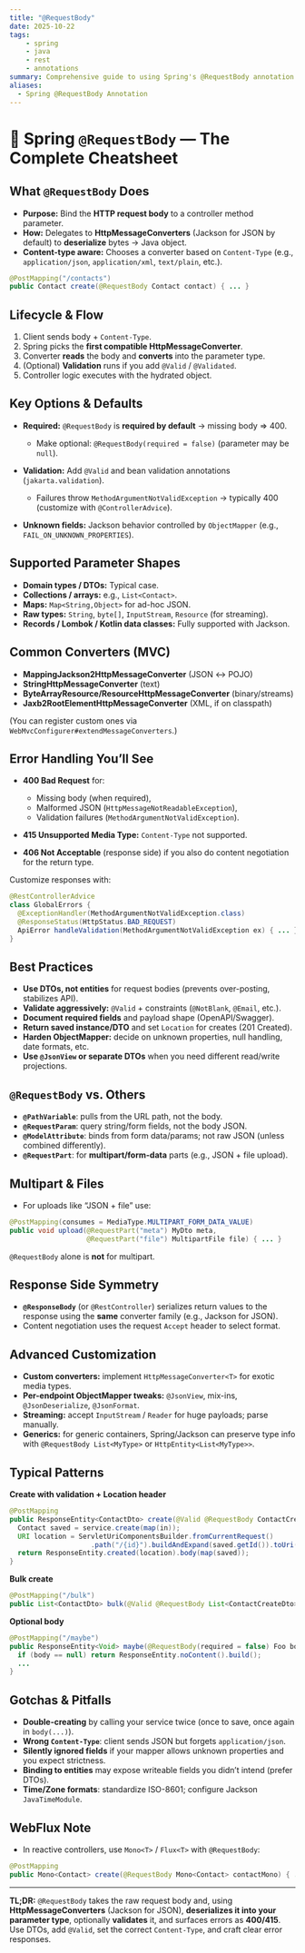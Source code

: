 ```yaml
---
title: "@RequestBody"
date: 2025-10-22
tags: 
    - spring
    - java
    - rest
    - annotations
summary: Comprehensive guide to using Spring's @RequestBody annotation for binding HTTP request bodies to Java objects, including validation, error handling, and best practices.
aliases:
  - Spring @RequestBody Annotation
---
```


# 📝 Spring `@RequestBody` — The Complete Cheatsheet

## What `@RequestBody` Does

* **Purpose:** Bind the **HTTP request body** to a controller method parameter.
* **How:** Delegates to **HttpMessageConverters** (Jackson for JSON by default) to **deserialize** bytes → Java object.
* **Content-type aware:** Chooses a converter based on `Content-Type` (e.g., `application/json`, `application/xml`, `text/plain`, etc.).

```java
@PostMapping("/contacts")
public Contact create(@RequestBody Contact contact) { ... }
```

## Lifecycle & Flow

1. Client sends body + `Content-Type`.
2. Spring picks the **first compatible HttpMessageConverter**.
3. Converter **reads** the body and **converts** into the parameter type.
4. (Optional) **Validation** runs if you add `@Valid` / `@Validated`.
5. Controller logic executes with the hydrated object.

## Key Options & Defaults

* **Required:** `@RequestBody` is **required by default** → missing body ⇒ 400.

    * Make optional: `@RequestBody(required = false)` (parameter may be `null`).
* **Validation:** Add `@Valid` and bean validation annotations (`jakarta.validation`).

    * Failures throw `MethodArgumentNotValidException` → typically 400 (customize with `@ControllerAdvice`).
* **Unknown fields:** Jackson behavior controlled by `ObjectMapper` (e.g., `FAIL_ON_UNKNOWN_PROPERTIES`).

## Supported Parameter Shapes

* **Domain types / DTOs:** Typical case.
* **Collections / arrays:** e.g., `List<Contact>`.
* **Maps:** `Map<String,Object>` for ad-hoc JSON.
* **Raw types:** `String`, `byte[]`, `InputStream`, `Resource` (for streaming).
* **Records / Lombok / Kotlin data classes:** Fully supported with Jackson.

## Common Converters (MVC)

* **MappingJackson2HttpMessageConverter** (JSON ↔ POJO)
* **StringHttpMessageConverter** (text)
* **ByteArrayResource/ResourceHttpMessageConverter** (binary/streams)
* **Jaxb2RootElementHttpMessageConverter** (XML, if on classpath)

(You can register custom ones via `WebMvcConfigurer#extendMessageConverters`.)

## Error Handling You’ll See

* **400 Bad Request** for:

    * Missing body (when required),
    * Malformed JSON (`HttpMessageNotReadableException`),
    * Validation failures (`MethodArgumentNotValidException`).
* **415 Unsupported Media Type:** `Content-Type` not supported.
* **406 Not Acceptable** (response side) if you also do content negotiation for the return type.

Customize responses with:

```java
@RestControllerAdvice
class GlobalErrors {
  @ExceptionHandler(MethodArgumentNotValidException.class)
  @ResponseStatus(HttpStatus.BAD_REQUEST)
  ApiError handleValidation(MethodArgumentNotValidException ex) { ... }
}
```

## Best Practices

* **Use DTOs, not entities** for request bodies (prevents over-posting, stabilizes API).
* **Validate aggressively:** `@Valid` + constraints (`@NotBlank`, `@Email`, etc.).
* **Document required fields** and payload shape (OpenAPI/Swagger).
* **Return saved instance/DTO** and set `Location` for creates (201 Created).
* **Harden ObjectMapper:** decide on unknown properties, null handling, date formats, etc.
* **Use `@JsonView` or separate DTOs** when you need different read/write projections.

## `@RequestBody` vs. Others

* **`@PathVariable`**: pulls from the URL path, not the body.
* **`@RequestParam`**: query string/form fields, not the body JSON.
* **`@ModelAttribute`**: binds from form data/params; not raw JSON (unless combined differently).
* **`@RequestPart`**: for **multipart/form-data** parts (e.g., JSON + file upload).

## Multipart & Files

* For uploads like “JSON + file” use:

```java
@PostMapping(consumes = MediaType.MULTIPART_FORM_DATA_VALUE)
public void upload(@RequestPart("meta") MyDto meta,
                   @RequestPart("file") MultipartFile file) { ... }
```

`@RequestBody` alone is **not** for multipart.

## Response Side Symmetry

* **`@ResponseBody`** (or `@RestController`) serializes return values to the response using the **same** converter family (e.g., Jackson for JSON).
* Content negotiation uses the request `Accept` header to select format.

## Advanced Customization

* **Custom converters:** implement `HttpMessageConverter<T>` for exotic media types.
* **Per-endpoint ObjectMapper tweaks:** `@JsonView`, mix-ins, `@JsonDeserialize`, `@JsonFormat`.
* **Streaming:** accept `InputStream` / `Reader` for huge payloads; parse manually.
* **Generics:** for generic containers, Spring/Jackson can preserve type info with `@RequestBody List<MyType>` or `HttpEntity<List<MyType>>`.

## Typical Patterns

**Create with validation + Location header**

```java
@PostMapping
public ResponseEntity<ContactDto> create(@Valid @RequestBody ContactCreateDto in) {
  Contact saved = service.create(map(in));
  URI location = ServletUriComponentsBuilder.fromCurrentRequest()
                    .path("/{id}").buildAndExpand(saved.getId()).toUri();
  return ResponseEntity.created(location).body(map(saved));
}
```

**Bulk create**

```java
@PostMapping("/bulk")
public List<ContactDto> bulk(@Valid @RequestBody List<ContactCreateDto> items) { ... }
```

**Optional body**

```java
@PostMapping("/maybe")
public ResponseEntity<Void> maybe(@RequestBody(required = false) Foo body) {
  if (body == null) return ResponseEntity.noContent().build();
  ...
}
```

## Gotchas & Pitfalls

* **Double-creating** by calling your service twice (once to save, once again in `body(...)`).
* **Wrong `Content-Type`**: client sends JSON but forgets `application/json`.
* **Silently ignored fields** if your mapper allows unknown properties and you expect strictness.
* **Binding to entities** may expose writeable fields you didn’t intend (prefer DTOs).
* **Time/Zone formats**: standardize ISO-8601; configure Jackson `JavaTimeModule`.

## WebFlux Note

* In reactive controllers, use `Mono<T>` / `Flux<T>` with `@RequestBody`:

```java
@PostMapping
public Mono<Contact> create(@RequestBody Mono<Contact> contactMono) { ... }
```

---

**TL;DR:** `@RequestBody` takes the raw request body and, using **HttpMessageConverters** (Jackson for JSON), **deserializes it into your parameter type**, optionally **validates** it, and surfaces errors as **400/415**. Use DTOs, add `@Valid`, set the correct `Content-Type`, and craft clear error responses.
